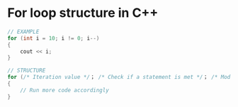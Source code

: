 # For loop structure in C++
```cpp
// EXAMPLE
for (int i = 10; i != 0; i--)
{
    cout << i;
}

// STRUCTURE
for (/* Iteration value */； /* Check if a statement is met */； /* Modifying the iterator value */)
{
    // Run more code accordingly
}
```